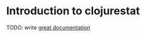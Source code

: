 # Introduction to clojurestat

TODO: write [great documentation](http://jacobian.org/writing/what-to-write/)
